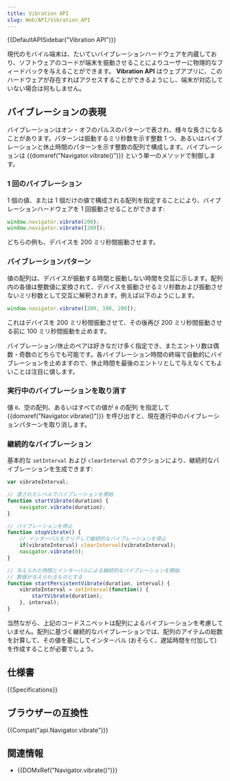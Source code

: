 ```yaml
---
title: Vibration API
slug: Web/API/Vibration_API
---
```


{{DefaultAPISidebar("Vibration API")}}

現代のモバイル端末は、たいていバイブレーションハードウェアを内蔵しており、ソフトウェアのコードが端末を振動させることによりユーザーに物理的なフィードバックを与えることができます。 **Vibration API** はウェブアプリに、このハードウェアが存在すればアクセスすることができるようにし、端末が対応していない場合は何もしません。

## バイブレーションの表現

バイブレーションはオン・オフのパルスのパターンで表され、様々な長さになることがあります。パターンは振動するミリ秒数を示す整数 1 つ、あるいはバイブレーションと休止時間のパターンを示す整数の配列で構成します。バイブレーションは {{domxref("Navigator.vibrate()")}} という単一のメソッドで制御します。

### 1 回のバイブレーション

1 個の値、または 1 個だけの値で構成される配列を指定することにより、バイブレーションハードウェアを 1 回振動させることができます:

```js
window.navigator.vibrate(200);
window.navigator.vibrate([200]);
```

どちらの例も、デバイスを 200 ミリ秒間振動させます。

### バイブレーションパターン

値の配列は、デバイスが振動する時間と振動しない時間を交互に示します。配列内の各値は整数値に変換されて、デバイスを振動させるミリ秒数および振動させないミリ秒数として交互に解釈されます。例えば以下のようにします。

```js
window.navigator.vibrate([200, 100, 200]);
```

これはデバイスを 200 ミリ秒間振動させて、その後再び 200 ミリ秒間振動させる前に 100 ミリ秒間振動を止めます。

バイブレーション/休止のペアは好きなだけ多く指定でき、またエントリ数は偶数・奇数のどちらでも可能です。各バイブレーション時間の終端で自動的にバイブレーションを止めますので、休止時間を最後のエントリとして与えなくてもよいことは注目に値します。

### 実行中のバイブレーションを取り消す

値 `0`、空の配列、あるいはすべての値が `0` の配列 を指定して {{domxref("Navigator.vibrate()")}} を呼び出すと、現在進行中のバイブレーションパターンを取り消します。

### 継続的なバイブレーション

基本的な `setInterval` および `clearInterval` のアクションにより、継続的なバイブレーションを生成できます:

```js
var vibrateInterval;

// 渡されたレベルでバイブレーションを開始
function startVibrate(duration) {
    navigator.vibrate(duration);
}

// バイブレーションを停止
function stopVibrate() {
    // インターバルをクリアして継続的なバイブレーションを停止
    if(vibrateInterval) clearInterval(vibrateInterval);
    navigator.vibrate(0);
}

// 与えられた時間とインターバルによる継続的なバイブレーションを開始
// 数値が与えられるものとする
function startPersistentVibrate(duration, interval) {
    vibrateInterval = setInterval(function() {
        startVibrate(duration);
    }, interval);
}
```

当然ながら、上記のコードスニペットは配列によるバイブレーションを考慮していません。配列に基づく継続的なバイブレーションでは、配列のアイテムの総数を計算して、その値を基にしてインターバル (おそらく、遅延時間を付加して) を作成することが必要でしょう。

## 仕様書

{{Specifications}}

## ブラウザーの互換性

{{Compat("api.Navigator.vibrate")}}

## 関連情報

- {{DOMxRef("Navigator.vibrate()")}}
